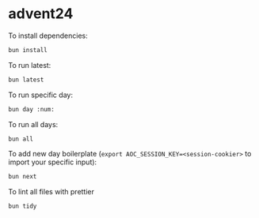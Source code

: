 # advent24

To install dependencies:

```bash
bun install
```

To run latest:

```bash
bun latest
```

To run specific day:

```bash
bun day :num:
```

To run all days:

```bash
bun all
```

To add new day boilerplate (`export AOC_SESSION_KEY=<session-cookier>` to import your specific input):

```bash
bun next
```

To lint all files with prettier

```bash
bun tidy
```
